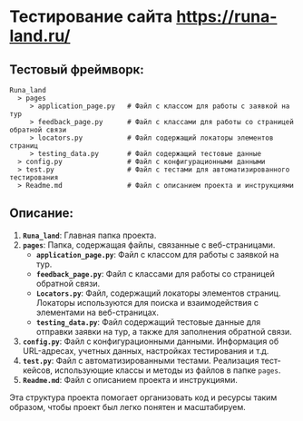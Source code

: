 # Тестирование сайта https://runa-land.ru/
## Тестовый фреймворк:
```
Runa_land
  > pages
     > application_page.py   # Файл с классом для работы с заявкой на тур
     > feedback_page.py      # Файл с классами для работы со страницей обратной связи
     > locators.py           # Файл содержащий локаторы элементов страниц
     > testing_data.py       # Файл содержащий тестовые данные
  > config.py                # Файл с конфигурационными данными
  > test.py                  # Файл с тестами для автоматизированного тестирования
  > Readme.md                # Файл с описанием проекта и инструкциями
```

## Описание:
1. **`Runa_land`**: Главная папка проекта.
2. **`pages`**: Папка, содержащая файлы, связанные с веб-страницами.
    - **`application_page.py`**: Файл с классом для работы с заявкой на тур.
    - **`feedback_page.py`**: Файл с классами для работы со страницей обратной связи.
    - **`Locators.py`**: Файл, содержащий локаторы элементов страниц. Локаторы используются для поиска и взаимодействия с элементами на веб-страницах. 
    - **`testing_data.py`**: Файл содержащий тестовые данные для отправки заявки на тур, а также для заполнения обратной связи.
3. **`config.py`**: Файл с конфигурационными данными. Информация об URL-адресах, учетных данных, настройках тестирования и т.д.
4. **`test.py`**: Файл с автоматизированными тестами. Реализация тест-кейсов, использующие классы и методы из файлов в папке `pages`.
5. **`Readme.md`**: Файл с описанием проекта и инструкциями.

Эта структура проекта помогает организовать код и ресурсы таким образом, чтобы проект был легко понятен и масштабируем.